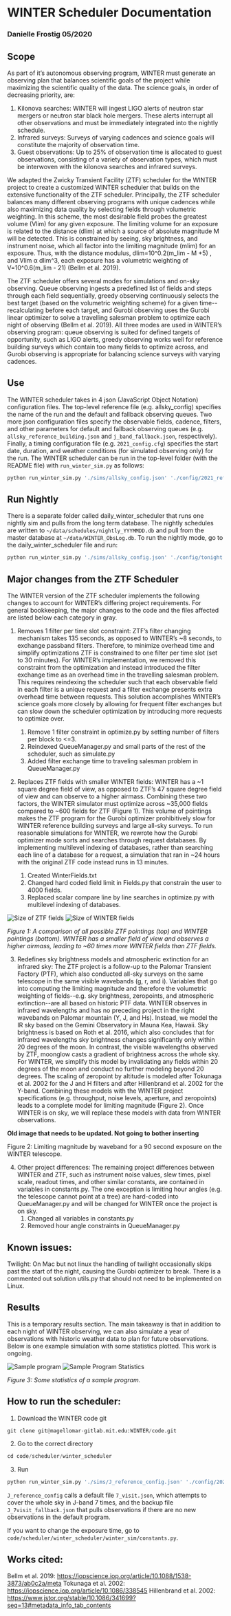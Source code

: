 # WINTER Scheduler Documentation
### Danielle Frostig 05/2020 


## Scope 

As part of it’s autonomous observing program, WINTER must generate an observing plan that balances scientific goals of the project while maximizing the scientific quality of the data. The science goals, in order of decreasing priority, are:

1.	Kilonova searches: WINTER will ingest LIGO alerts of neutron star mergers or neutron star black hole mergers. These alerts interrupt all other observations and must be immediately integrated into the nightly schedule. 
2.	Infrared surveys: Surveys of varying cadences and science goals will constitute the majority of observation time.
3.	Guest observations: Up to 25% of observation time is allocated to guest observations, consisting of a variety of observation types, which must be interwoven with the kilonova searches and infrared surveys.

We adapted the Zwicky Transient Facility (ZTF) scheduler for the WINTER project to create a customized WINTER scheduler that builds on the extensive functionality of the ZTF scheduler. Principally, the ZTF scheduler balances many different observing programs with unique cadences while also maximizing data quality by selecting fields through volumetric weighting. In this scheme, the most desirable field probes the greatest volume (Vlim) for any given exposure. The limiting volume for an exposure is related to the distance (dlim) at which a source of absolute magnitude M will be detected. This is constrained by seeing, sky brightness, and instrument noise, which all factor into the limiting magnitude (mlim) for an exposure. Thus, with the distance modulus, dlim=10^0.2(m_lim - M +5) , and Vlim  α dlim^3, each exposure has a volumetric weighting of V=10^0.6(m_lim - 21) (Bellm et al. 2019). 

The ZTF scheduler offers several modes for simulations and on-sky observing. Queue observing ingests a predefined list of fields and steps through each field sequentially, greedy observing continuously selects the best target (based on the volumetric weighting scheme) for a given time--recalculating before each target, and Gurobi observing uses the Gurobi linear optimizer to solve a travelling salesman problem to optimize each night of observing (Bellm et al. 2019). All three modes are used in WINTER’s observing program: queue observing is suited for defined targets of opportunity, such as LIGO alerts, greedy observing works well for reference building surveys which contain too many fields to optimize across, and Gurobi observing is appropriate for balancing science surveys with varying cadences. 
   



## Use 

The WINTER scheduler takes in 4 json (JavaScript Object Notation) configuration files. The top-level reference file (e.g. allsky_config) specifies the name of the run and the default and fallback observing queues. Two more json configuration files specify the observable fields, cadence, filters, and other parameters for default and fallback observing queues (e.g. `allsky_reference_building.json` and `j_band_fallback.json`, respectively). Finally, a timing configuration file (e.g. `2021_config.cfg`) specifies the start date, duration, and weather conditions (for simulated observing only) for the run. The WINTER scheduler can be run in the top-level folder (with the README file) with `run_winter_sim.py` as follows:

``` python
python run_winter_sim.py './sims/allsky_config.json' './config/2021_reference.cfg'
```

## Run Nightly

There is a separate folder called daily_winter_scheduler that runs one nightly sim and pulls from the long term database. The nightly schedules are written to `~/data/schedules/nightly_YYYMMDD.db` and pull from the master database at `~/data/WINTER_ObsLog.db`. To run the nightly mode, go to the daily_winter_scheduler file and run:
``` python
python run_winter_sim.py './sims/allsky_config.json' './config/tonight.cfg'
```
## Major changes from the ZTF Scheduler

The WINTER version of the ZTF scheduler implements the following changes to account for WINTER’s differing project requirements. For general bookkeeping, the major changes to the code and the files affected are listed below each category in gray. 

1.	Removes 1 filter per time slot constraint: ZTF’s filter changing mechanism takes 135 seconds, as opposed to WINTER’s ~8 seconds, to exchange passband filters. Therefore, to minimize overhead time and simplify optimizations ZTF is constrained to one filter per time slot (set to 30 minutes). For WINTER’s implementation, we removed this constraint from the optimization and instead introduced the filter exchange time as an overhead time in the travelling salesman problem. This requires reindexing the scheduler such that each observable field in each filter is a unique request and a filter exchange presents extra overhead time between requests. This solution accomplishes WINTER’s science goals more closely by allowing for frequent filter exchanges but can slow down the scheduler optimization by introducing more requests to optimize over.
    1.	Remove 1 filter constraint in optimize.py by setting number of filters per block to <=3. 
    2.	Reindexed QueueManager.py and small parts of the rest of the scheduler, such as simulate.py
    3.	Added filter exchange time to traveling salesman problem in QueueManager.py 

2.	Replaces ZTF fields with smaller WINTER fields: WINTER has a ~1 square degree field of view, as opposed to ZTF’s 47 square degree field of view and can observe to a higher airmass. Combining these two factors, the WINTER simulator must optimize across ~35,000 fields compared to ~600 fields for ZTF (Figure 1). This volume of pointings makes the ZTF program for the Gurobi optimizer prohibitively slow for WINTER reference building surveys and large all-sky surveys. To run reasonable simulations for WINTER, we rewrote how the Gurobi optimizer mode sorts and searches through request databases. By implementing multilevel indexing of databases, rather than searching each line of a database for a request, a simulation that ran in ~24 hours with the original ZTF code instead runs in 13 minutes.    
    1.	Created WinterFields.txt
    2.	Changed hard coded field limit in Fields.py that constrain the user to 4000 fields. 
    3.	Replaced scalar compare line by line searches in optimize.py with multilevel indexing of databases. 

![Size of ZTF fields](images/ZTF_fields.png "ZTF Fields")
![Size of WINTER fields](images/WINTER_fields.png "WINTER Fields")


*Figure 1: A comparison of all possible ZTF pointings (top) and WINTER pointings (bottom). WINTER has a smaller field of view and observes a higher airmass, leading to ~60 times more WINTER fields than ZTF fields.*

3.	Redefines sky brightness models and atmospheric extinction for an infrared sky:
The ZTF project is a follow-up to the Palomar Transient Factory (PTF), which also conducted all-sky surveys on the same telescope in the same visible wavebands (g, r, and i). Variables that go into computing the limiting magnitude and therefore the volumetric weighting of fields--e.g. sky brightness, zeropoints, and atmospheric extinction--are all based on historic PTF data. WINTER observes in infrared wavelengths and has no preceding project in the right wavebands on Palomar mountain (Y, J, and Hs). Instead, we model the IR sky based on the Gemini Observatory in Mauna Kea, Hawaii. Sky brightness is based on Roth et al. 2016, which also concludes that for infrared wavelengths sky brightness changes significantly only within 20 degrees of the moon. In contrast, the visible wavelengths observed by ZTF, moonglow casts a gradient of brightness across the whole sky. For WINTER, we simplify this model by invalidating any fields within 20 degrees of the moon and conduct no further modeling beyond 20 degrees. The scaling of zeropoint by altitude is modeled after Tokunaga et al. 2002 for the J and H filters and after Hillenbrand et al. 2002 for the Y-band. Combining these models with the WINTER project specifications (e.g. throughput, noise levels, aperture, and zeropoints) leads to a complete model for limiting magnitude (Figure 2). Once WINTER is on sky, we will replace these models with data from WINTER observations. 

**Old image that needs to be updated. Not going to bother inserting** 

Figure 2: Limiting magnitude by waveband for a 90 second exposure on the WINTER telescope.

4.	Other project differences: The remaining project differences between WINTER and ZTF, such as instrument noise values, slew times, pixel scale, readout times, and other similar constants, are contained in variables in constants.py. The one exception is limiting hour angles (e.g. the telescope cannot point at a tree) are hard-coded into QueueManager.py and will be changed for WINTER once the project is on sky. 
    1.	Changed all variables in constants.py
    2.	Removed hour angle constraints in QueueManager.py 



## Known issues:

Twilight: On Mac but not linux the handling of twilight occasionally skips past the start of the night, causing the Gurobi optimizer to break. There is a commented out solution utils.py that should not need to be implemented on Linux. 


## Results

This is a temporary results section. The main takeaway is that in addition to each night of WINTER observing, we can also simulate a year of observations with historic weather data to plan for future observations. Below is one example simulation with some statistics plotted. This work is ongoing.   

![Sample program](images/sample_prog.png "Sample program")
![Sample Program Statistics](images/sample_stats.png "Sample Program Statistics")


*Figure 3: Some statistics of a sample program.*

## How to run the scheduler:

1.  Download the WINTER code git
``` python
git clone git@magellomar-gitlab.mit.edu:WINTER/code.git
``` 
2. Go to the correct directory
``` python
cd code/scheduler/winter_scheduler
``` 
3. Run
``` python
python run_winter_sim.py './sims/J_reference_config.json' './config/2021_reference.cfg'
```
`J_reference_config` calls a default file `7_visit.json`, which attempts to cover the whole sky in J-band 7 times, and the backup file `J_7visit_fallback.json` that pulls observations if there are no new observations in the default program.

If you want to change the exposure time, go to `code/scheduler/winter_scheduler/winter_sim/constants.py`. 


## Works cited:

Bellm et al. 2019: https://iopscience.iop.org/article/10.1088/1538-3873/ab0c2a/meta
Tokunaga et al. 2002: https://iopscience.iop.org/article/10.1086/338545
Hillenbrand et al. 2002: https://www.jstor.org/stable/10.1086/341699?seq=13#metadata_info_tab_contents



